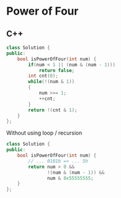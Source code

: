 Power of Four
==========

## C++


```cpp
class Solution {
public:
    bool isPowerOfFour(int num) {
        if(num < 1 || (num & (num - 1)))
            return false;
        int cnt(0);
        while(!(num & 1))
        {
            num >>= 1;
            ++cnt;
        }
        return !(cnt & 1);
    }
};
```

Without using loop / recursion
```cpp
class Solution {
public:
    bool isPowerOfFour(int num) {
        // ... 0101b => ... 5h
        return num > 0 &&
               !(num & (num - 1)) &&
               num & 0x55555555;
    }
};
```